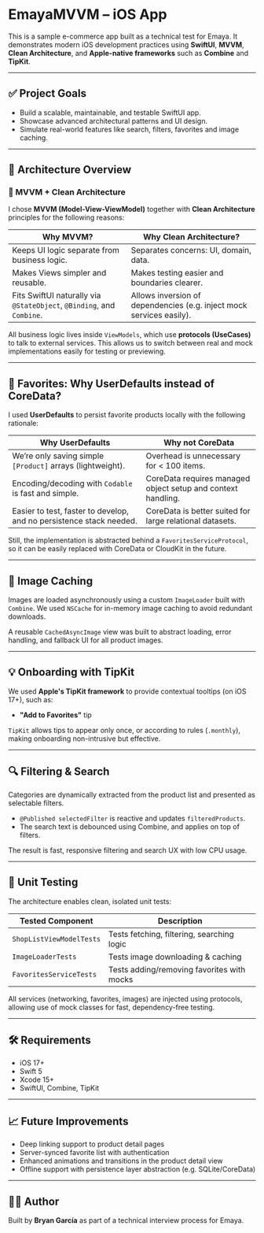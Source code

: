 # EmayaMVVM – iOS App

This is a sample e-commerce app built as a technical test for Emaya. It demonstrates modern iOS development practices using **SwiftUI**, **MVVM**, **Clean Architecture**, and **Apple-native frameworks** such as **Combine** and **TipKit**.

---

## ✅ Project Goals

- Build a scalable, maintainable, and testable SwiftUI app.
- Showcase advanced architectural patterns and UI design.
- Simulate real-world features like search, filters, favorites and image caching.

---

## 🧠 Architecture Overview

### 🧩 MVVM + Clean Architecture

I chose **MVVM (Model-View-ViewModel)** together with **Clean Architecture** principles for the following reasons:

| Why MVVM? | Why Clean Architecture? |
|-----------|--------------------------|
| Keeps UI logic separate from business logic. | Separates concerns: UI, domain, data. |
| Makes Views simpler and reusable. | Makes testing easier and boundaries clearer. |
| Fits SwiftUI naturally via `@StateObject`, `@Binding`, and `Combine`. | Allows inversion of dependencies (e.g. inject mock services easily). |

All business logic lives inside `ViewModels`, which use **protocols (UseCases)** to talk to external services. This allows us to switch between real and mock implementations easily for testing or previewing.


---

## 💾 Favorites: Why UserDefaults instead of CoreData?

I used **UserDefaults** to persist favorite products locally with the following rationale:

| Why UserDefaults | Why not CoreData |
|------------------|------------------|
| We’re only saving simple `[Product]` arrays (lightweight). | Overhead is unnecessary for < 100 items. |
| Encoding/decoding with `Codable` is fast and simple. | CoreData requires managed object setup and context handling. |
| Easier to test, faster to develop, and no persistence stack needed. | CoreData is better suited for large relational datasets. |

Still, the implementation is abstracted behind a `FavoritesServiceProtocol`, so it can be easily replaced with CoreData or CloudKit in the future.

---

## 📸 Image Caching

Images are loaded asynchronously using a custom `ImageLoader` built with `Combine`. We used `NSCache` for in-memory image caching to avoid redundant downloads.

A reusable `CachedAsyncImage` view was built to abstract loading, error handling, and fallback UI for all product images.

---

## 💡 Onboarding with TipKit

We used **Apple's TipKit framework** to provide contextual tooltips (on iOS 17+), such as:

- **"Add to Favorites"** tip

`TipKit` allows tips to appear only once, or according to rules (`.monthly`), making onboarding non-intrusive but effective.

---

## 🔍 Filtering & Search

Categories are dynamically extracted from the product list and presented as selectable filters.

- `@Published selectedFilter` is reactive and updates `filteredProducts`.
- The search text is debounced using Combine, and applies on top of filters.

The result is fast, responsive filtering and search UX with low CPU usage.

---

## 🧪 Unit Testing

The architecture enables clean, isolated unit tests:

| Tested Component         | Description                                |
|--------------------------|--------------------------------------------|
| `ShopListViewModelTests` | Tests fetching, filtering, searching logic |
| `ImageLoaderTests`       | Tests image downloading & caching          |
| `FavoritesServiceTests`  | Tests adding/removing favorites with mocks |

All services (networking, favorites, images) are injected using protocols, allowing use of mock classes for fast, dependency-free testing.

---

## 🛠️ Requirements

- iOS 17+
- Swift 5
- Xcode 15+
- SwiftUI, Combine, TipKit

---

## 📈 Future Improvements

- Deep linking support to product detail pages
- Server-synced favorite list with authentication
- Enhanced animations and transitions in the product detail view
- Offline support with persistence layer abstraction (e.g. SQLite/CoreData)

---

## 👨‍💻 Author

Built by **Bryan García** as part of a technical interview process for Emaya.

